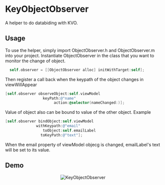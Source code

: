 # KeyObjectObserver

A helper to do databiding with KVO.

## Usage

To use the helper, simply import ObjectObserver.h and ObjectObserver.m into your project. Instantiate ObjectObserver in the class
that you want to monitor the change of object. 

```objective-c
  self.observer = [[ObjectObserver alloc] initWithTarget:self];
```

Then register a call back when the keypath of the object changes in viewWillAppear

```objective-c
[self.observer observeObject:self.viewModel
	             keyPath:@"name"
                      action:@selector(nameChanged:)];
```

Value of object also can be bound to value of the other object. Example

```objective-c
[self.observer bindObject:self.viewModel 
              withKeypath:@"email"
                 toObject:self.emailLabel 
                toKeyPath:@"text"];
```

When the email property of viewModel objecg is changed, emailLabel's text will be set to its value.

## Demo

<p align="center">
<img src="https://media.giphy.com/media/q7SCUL47kugjS/giphy.gif"
alt="KeyObjectObserver">
</p>


